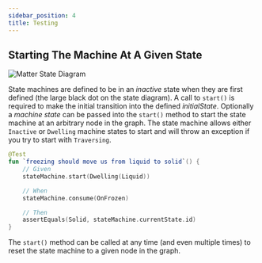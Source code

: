 ```yaml
---
sidebar_position: 4
title: Testing
---
```

## Starting The Machine At A Given State

![Matter State Diagram](/img/matter-state-diagram.png)

State machines are defined to be in an _inactive_ state when they are first defined (the large black dot on the state
diagram). A call to `start()` is required to make the initial transition into the defined _initialState_. Optionally a _machine state_
can be passed into the `start()` method to start the state machine at an arbitrary node in the graph. The state machine
allows either `Inactive` or `Dwelling` machine states to start and will throw an exception if you try to start
with `Traversing`.

```kotlin
@Test
fun `freezing should move us from liquid to solid`() {
    // Given
    stateMachine.start(Dwelling(Liquid))

    // When
    stateMachine.consume(OnFrozen)

    // Then
    assertEquals(Solid, stateMachine.currentState.id)
}
```

The `start()` method can be called at any time (and even multiple times) to reset the state machine to a given node in
the graph.